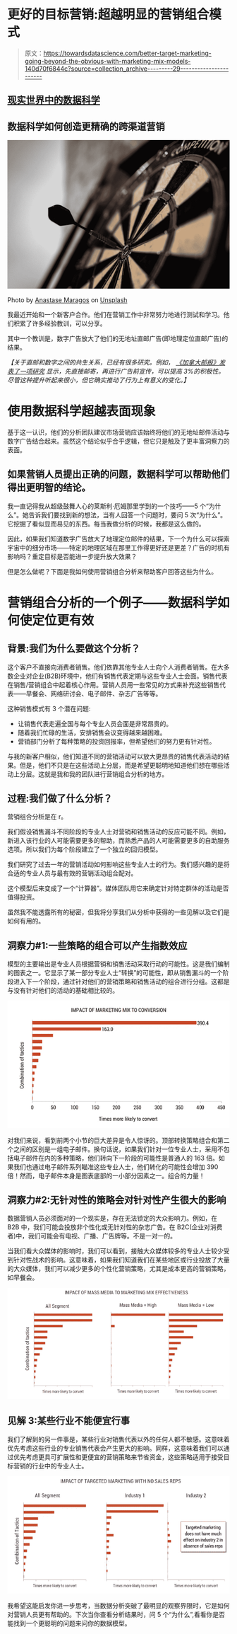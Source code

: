 # 更好的目标营销:超越明显的营销组合模式

> 原文：<https://towardsdatascience.com/better-target-marketing-going-beyond-the-obvious-with-marketing-mix-models-140d70f6844c?source=collection_archive---------29----------------------->

## [现实世界中的数据科学](https://medium.com/towards-data-science/data-science-in-the-real-world/home)

## 数据科学如何创造更精确的跨渠道营销

![](img/f7f12e133901133b75eef660512c1636.png)

Photo by [Anastase Maragos](https://unsplash.com/@visualsbyroyalz?utm_source=medium&utm_medium=referral) on [Unsplash](https://unsplash.com?utm_source=medium&utm_medium=referral)

我最近开始和一个新客户合作。他们在营销工作中非常努力地进行测试和学习。他们积累了许多经验教训，可以分享。

其中一个教训是，数字广告放大了他们的无地址直邮广告(即地理定位直邮广告)的结果。

*【关于直邮和数字之间的共生关系，已经有很多研究。例如，* [*《加拿大邮报》发表了一项研究*](https://www.canadapost.ca/web/en/blogs/business/details.page?article=2017/01/12/the_brain_doesnt_li&cattype=business&cat=directmail) *显示，先直接邮寄，再进行广告前宣传，可以提高 3%的积极性。尽管这种提升听起来很小，但它确实推动了行为上有意义的变化。】*

# 使用数据科学超越表面现象

基于这一认识，他们的分析团队建议市场营销应该始终将他们的无地址邮件活动与数字广告结合起来。虽然这个结论似乎合乎逻辑，但它只是触及了更丰富洞察力的表面。

## 如果营销人员提出正确的问题，数据科学可以帮助他们得出更明智的结论。

我一直记得我从超级鼓舞人心的莱斯利·厄姆那里学到的一个技巧——5 个“为什么”。她告诉我们要找到新的想法，当有人回答一个问题时，要问 5 次“为什么”。它挖掘了看似显而易见的东西。每当我做分析的时候，我都是这么做的。

因此，如果我们知道数字广告放大了地理定位邮件的结果，下一个为什么可以探索宇宙中的细分市场——特定的地理区域在那里工作得更好还是更差？广告的时机有影响吗？重定目标是否能进一步提升放大效果？

但是怎么做呢？下面是我如何使用营销组合分析来帮助客户回答这些为什么。

# 营销组合分析的一个例子——数据科学如何使定位更有效

## 背景:我们为什么要做这个分析？

这个客户不直接向消费者销售。他们依靠其他专业人士向个人消费者销售。在大多数企业对企业(B2B)环境中，他们有销售代表定期与这些专业人士会面。销售代表在销售/营销组合中起着核心作用。营销人员用一些常见的方式来补充这些销售代表——早餐会、网络研讨会、电子邮件、杂志广告等等。

这种销售模式有 3 个潜在问题:

*   让销售代表走遍全国与每个专业人员会面是非常昂贵的。
*   随着我们忙碌的生活，安排销售会议变得越来越困难。
*   营销部门分析了每种策略的投资回报率，但希望他们的努力更有针对性。

与我的新客户相似，他们知道不同的营销活动可以放大更昂贵的销售代表活动的结果。但是，他们不只是在这些活动上分层，而是希望更聪明地知道他们想在哪些活动上分层。这就是我和我的团队进行营销组合分析的地方。

## 过程:我们做了什么分析？

营销组合分析是在 r。

我们假设销售漏斗不同阶段的专业人士对营销和销售活动的反应可能不同。例如，新进入该行业的人可能需要更多的帮助，而熟悉产品的人可能需要更多的自助服务选项。所以我们为每个阶段建立了一个独立的回归模型。

我们研究了过去一年的营销活动如何影响这些专业人士的行为。我们感兴趣的是将合适的专业人员与最有效的营销活动组合配对。

这个模型后来变成了一个“计算器”。媒体团队用它来确定针对特定群体的活动是否值得投资。

虽然我不能透露所有的秘密，但我将分享我们从分析中获得的一些见解以及它们是如何有用的。

## 洞察力#1:一些策略的组合可以产生指数效应

模型的主要输出是专业人员根据营销和销售活动采取行动的可能性。这是我们编制的图表之一。它显示了某一部分专业人士“转换”的可能性，即从销售漏斗的一个阶段进入下一个阶段，通过针对他们的营销策略和销售活动的组合进行分组。这都是与没有针对他们的活动的基础相比较的。

![](img/bb05cc973f334a033a4f37b60a8fd7be.png)

对我们来说，看到前两个小节的巨大差异是令人惊讶的。顶部转换策略组合和第二个之间的区别是一组电子邮件。换句话说，如果我们针对一位专业人士，采用不包括电子邮件在内的多种策略，他们转向下一阶段的可能性是普通人的 163 倍。如果我们也通过电子邮件系列瞄准这些专业人士，他们转化的可能性会增加 390 倍！然而，电子邮件本身是图表底部的一小部分因素之一。组合的力量！

## 洞察力#2:无针对性的策略会对针对性产生很大的影响

数据营销人员必须面对的一个现实是，存在无法锁定的大众影响力。例如，在 B2B 中，我们可能会投放非个性化或无针对性的杂志广告。在 B2C(企业对消费者)中，我们可能会有电视、广播、广告牌等。不是一对一的。

当我们看大众媒体的影响时，我们可以看到，接触大众媒体较多的专业人士较少受到针对性战术的影响。这意味着，如果我们知道我们在某些地区或行业投放了大量的大众媒体，我们可以减少更多的个性化营销策略，尤其是成本更高的营销策略，如早餐会。

![](img/57fd6fbec9932adb460817b55c1e3d5b.png)

## 见解 3:某些行业不能便宜行事

我们了解到的另一件事是，某些行业对销售代表以外的任何人都不敏感。这意味着优先考虑这些行业的专业销售代表会产生更大的影响。同样，这意味着我们可以通过优先考虑更具可扩展性和更便宜的营销策略来节省资金，这些策略适用于接受目标营销的行业中的专业人士。

![](img/e033bc0bf3c6502f9220d2e05041db8c.png)

我希望这能启发你进一步思考，当数据分析突破了最明显的观察界限时，它是如何对营销人员更有帮助的。下次当你查看分析结果时，问 5 个“为什么”,看看你是否能找到一个更聪明的问题来问你的数据模型。